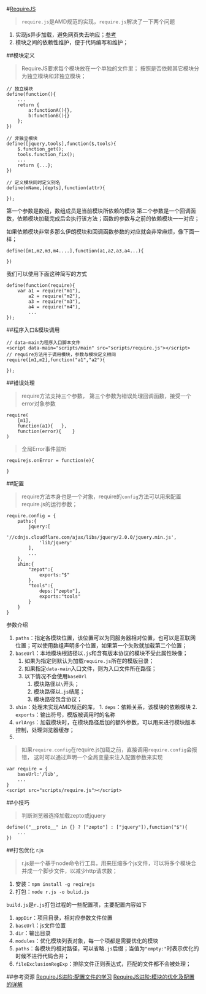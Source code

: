#[RequireJS](http://requirejs.org/)
> `require.js`是AMD规范的实现，`require.js`解决了一下两个问题
1. 实现js异步加载，避免网页失去响应；[参考](http://blog.163.com/ued_er/blog/static/199703159201111715036248/)
2. 模块之间的依赖性维护，便于代码编写和维护；

##模块定义
> RequireJS要求每个模块放在一个单独的文件里；
> 按照是否依赖其它模块分为独立模块和非独立模块；

	// 独立模块
	define(function(){
		...
		return {
			a:functionA(){},
			b:functionB(){}
		};
	})

	// 非独立模块
	define([jquery,tools],function($,tools){
		$.function_get();
		tools.function_fix();
		...
		return {...};
	})

	// 定义模块同时定义别名
	define(mName,[depts],function(attr){

	});
	
第一个参数是数组，数组成员是当前模块所依赖的模块
第二个参数是一个回调函数，依赖模块加载完成后会执行该方法；函数的参数与之前的依赖模块一一对应；

如果依赖模块非常多那么伊朗模块和回调函数参数的对应就会非常麻烦，像下面一样；

	define([m1,m2,m3,m4....],function(a1,a2,a3,a4...){

	})

我们可以使用下面这种简写的方式

	define(function(require){
		var a1 = require("m1"),
			a2 = require("m2"),
			a3 = require("m3"),
			a4 = require("m4"),
			...
	});


##程序入口&模块调用
	
	// data-main为程序入口脚本文件
	<script data-main="scripts/main" src="scripts/require.js"></script>
	// require方法用于调用模块，参数与模块定义相同
	require([m1,m2],function("a1","a2"){

	});



##错误处理
> require方法支持三个参数， 第三个参数为错误处理回调函数，接受一个error对象参数

	require(
		[m1],
		function(a1){	},
		function(error){	}
	)

> 全局Error事件监听

	requirejs.onError = function(e){

	}

##配置
> require方法本身也是一个对象，require的`config`方法可以用来配置require.js的运行参数；

	require.config = {
		paths:{
			jquery:[
				'//cdnjs.cloudflare.com/ajax/libs/jquery/2.0.0/jquery.min.js',
	            'lib/jquery'
			],
			...
		},
		shim:{
			"zepot":{
				exports:"$"
			},
			"tools":{
				deps:["zepto"],
				exports:"tools"
			}
		}
	}

 参数介绍
 1. `paths`：指定各模块位置，该位置可以为同服务器相对位置，也可以是互联网位置；可以使用数组声明多个位置，如果第一个失败就加载第二个位置；
 2. `baseUrl`：本地模块根路径以`.js`和含有版本协议的模块不受此属性映像；
 	1. 如果为指定则默认为加载`require.js`所在的模版目录；
 	2. 如果指定`data-main`入口文件，则为入口文件所在路径；
 	3. 以下情况不会使用`baseUrl`
 		1. 模块路径以`\`开头；
 		2. 模块路径以`.js`结尾；
 		3. 模块路径包含协议；
 3. `shim`：处理未实现AMD规范的库，
 		1. `deps`：依赖关系，该模块的依赖模块
		2. `exports`：输出符号，模版被调用时的名称
 4. `urlArgs`：加载模块时，在模块路径后加的额外参数，可以用来进行模块版本控制，处理浏览器缓存；
 5. 

> 如果`require.config`在require.js加载之前，直接调用`require.config`会报错，
> 这时可以通过声明一个全局变量来注入配置参数来实现

	var require = {
		baseUrl:'/lib',
		...
	}
	<script src="scripts/require.js"></script>

##小技巧

> 判断浏览器选择加载zepto或jquery

	define(("__proto__" in {} ? ["zepto"] : ["jquery"]),function("$"){
		...
	})


##打包优化 r.js
> r.js是一个基于node命令行工具，用来压缩多个js文件，可以将多个模块合并成一个脚步文件，以减少http请求数；

1. 安装：`npm install -g reqirejs`
2. 打包：`node r.js -o bulid.js`

`build.js`是`r.js`打包过程的一些配置项，主要配置内容如下
1. `appDir`：项目目录，相对应参数文件位置
2. `baseUrl`：js文件位置
3. `dir`：输出目录
4. `modules`：优化模块列表对象，每一个项都是需要优化的模块
5. `paths`：各模块的相对路径，可以省略`.js`后缀；当值为`"empty:"`时表示优化的时候不进行代码合并；
6. `fileExclusionRegExp`：排除文件正则表达式，匹配的文件都不会被处理；






##参考资源
[RequireJS进阶:配置文件的学习](https://segmentfault.com/a/1190000002401665#articleHeader0)
[RequireJS进阶:模块的优化及配置的详解](https://segmentfault.com/a/1190000002403806)








